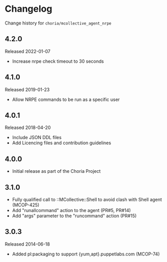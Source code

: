 # Changelog

Change history for `choria/mcollective_agent_nrpe`

## 4.2.0

Released 2022-01-07

 * Increase nrpe check timeout to 30 seconds

## 4.1.0

Released 2019-01-23

 * Allow NRPE commands to be run as a specific user

## 4.0.1

Released 2018-04-20

 * Include JSON DDL files
 * Add Licencing files and contribution guidelines

## 4.0.0

 * Initial release as part of the Choria Project

## 3.1.0

 * Fully qualified call to ::MCollective::Shell to avoid clash with Shell agent
   (MCOP-425)
 * Add "runallcommand" action to the agent (PR#5, PR#14)
 * Add "args" parameter to the "runcommand" action (PR#15)

## 3.0.3

Released 2014-06-18

 * Added pl:packaging to support {yum,apt}.puppetlabs.com (MCOP-74)
